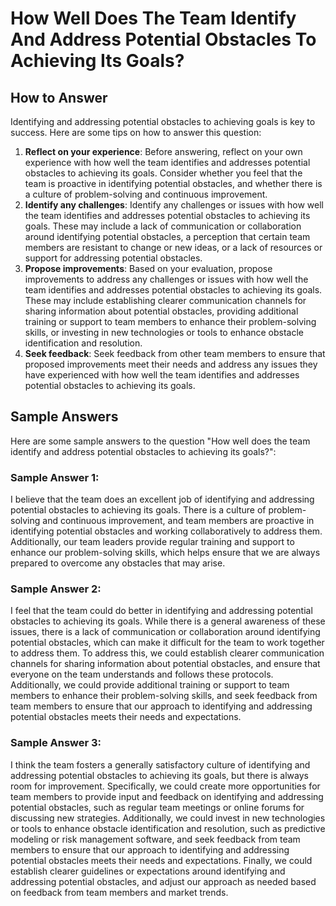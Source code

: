 How Well Does The Team Identify And Address Potential Obstacles To Achieving Its Goals?
==============================================================================================================

How to Answer
-------------

Identifying and addressing potential obstacles to achieving goals is key to success. Here are some tips on how to answer this question:

1. **Reflect on your experience**: Before answering, reflect on your own experience with how well the team identifies and addresses potential obstacles to achieving its goals. Consider whether you feel that the team is proactive in identifying potential obstacles, and whether there is a culture of problem-solving and continuous improvement.
2. **Identify any challenges**: Identify any challenges or issues with how well the team identifies and addresses potential obstacles to achieving its goals. These may include a lack of communication or collaboration around identifying potential obstacles, a perception that certain team members are resistant to change or new ideas, or a lack of resources or support for addressing potential obstacles.
3. **Propose improvements**: Based on your evaluation, propose improvements to address any challenges or issues with how well the team identifies and addresses potential obstacles to achieving its goals. These may include establishing clearer communication channels for sharing information about potential obstacles, providing additional training or support to team members to enhance their problem-solving skills, or investing in new technologies or tools to enhance obstacle identification and resolution.
4. **Seek feedback**: Seek feedback from other team members to ensure that proposed improvements meet their needs and address any issues they have experienced with how well the team identifies and addresses potential obstacles to achieving its goals.

Sample Answers
--------------

Here are some sample answers to the question "How well does the team identify and address potential obstacles to achieving its goals?":

### Sample Answer 1:

I believe that the team does an excellent job of identifying and addressing potential obstacles to achieving its goals. There is a culture of problem-solving and continuous improvement, and team members are proactive in identifying potential obstacles and working collaboratively to address them. Additionally, our team leaders provide regular training and support to enhance our problem-solving skills, which helps ensure that we are always prepared to overcome any obstacles that may arise.

### Sample Answer 2:

I feel that the team could do better in identifying and addressing potential obstacles to achieving its goals. While there is a general awareness of these issues, there is a lack of communication or collaboration around identifying potential obstacles, which can make it difficult for the team to work together to address them. To address this, we could establish clearer communication channels for sharing information about potential obstacles, and ensure that everyone on the team understands and follows these protocols. Additionally, we could provide additional training or support to team members to enhance their problem-solving skills, and seek feedback from team members to ensure that our approach to identifying and addressing potential obstacles meets their needs and expectations.

### Sample Answer 3:

I think the team fosters a generally satisfactory culture of identifying and addressing potential obstacles to achieving its goals, but there is always room for improvement. Specifically, we could create more opportunities for team members to provide input and feedback on identifying and addressing potential obstacles, such as regular team meetings or online forums for discussing new strategies. Additionally, we could invest in new technologies or tools to enhance obstacle identification and resolution, such as predictive modeling or risk management software, and seek feedback from team members to ensure that our approach to identifying and addressing potential obstacles meets their needs and expectations. Finally, we could establish clearer guidelines or expectations around identifying and addressing potential obstacles, and adjust our approach as needed based on feedback from team members and market trends.
